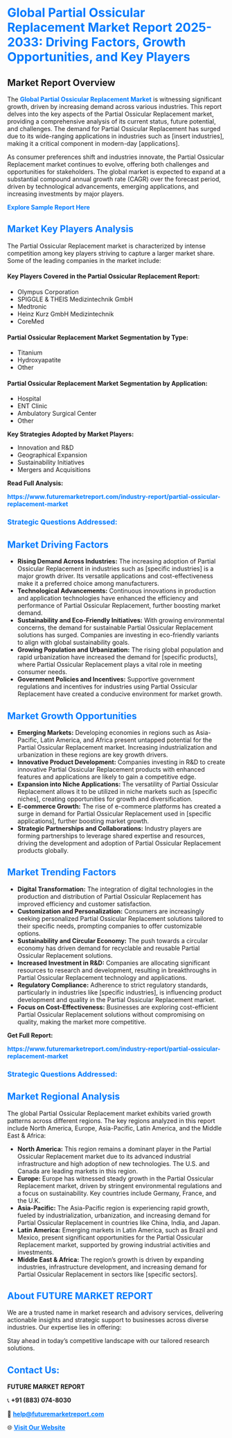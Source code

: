 <h1 style="color: #007BFF;">Global Partial Ossicular Replacement Market Report 2025-2033: Driving Factors, Growth Opportunities, and Key Players</h1>

<section id="overview">
<h2>Market Report Overview</h2>
<p>The <a href="https://www.futuremarketreport.com/industry-report/partial-ossicular-replacement-market" style="color: #007BFF; text-decoration: none;"><strong>Global Partial Ossicular Replacement Market</strong></a> is witnessing significant growth, driven by increasing demand across various industries. This report delves into the key aspects of the Partial Ossicular Replacement market, providing a comprehensive analysis of its current status, future potential, and challenges. The demand for Partial Ossicular Replacement has surged due to its wide-ranging applications in industries such as [insert industries], making it a critical component in modern-day [applications].</p>
<p>As consumer preferences shift and industries innovate, the Partial Ossicular Replacement market continues to evolve, offering both challenges and opportunities for stakeholders. The global market is expected to expand at a substantial compound annual growth rate (CAGR) over the forecast period, driven by technological advancements, emerging applications, and increasing investments by major players.</p>
</section>

<section id="overview">
<p><a href="https://www.futuremarketreport.com/request-sample/reportId=77891" style="color: #007BFF; text-decoration: none;"><strong>Explore Sample Report Here</strong></a></p>
</section>

<section id="key-players">
<h2 style="color: #007BFF;">Market Key Players Analysis</h2>
<p>The Partial Ossicular Replacement market is characterized by intense competition among key players striving to capture a larger market share. Some of the leading companies in the market include:</p>
<h4>Key Players Covered in the Partial Ossicular Replacement Report:</h4>
<ul><li>Olympus Corporation</li><li>SPIGGLE &amp; THEIS Medizintechnik GmbH</li><li>Medtronic</li><li>Heinz Kurz GmbH Medizintechnik</li><li>CoreMed</li></ul>
<h4>Partial Ossicular Replacement Market Segmentation by Type:</h4>
<ul><li>Titanium</li><li>Hydroxyapatite</li><li>Other</li></ul>

<h4>Partial Ossicular Replacement Market Segmentation by Application:</h4>
<ul><li>Hospital</li><li>ENT Clinic</li><li>Ambulatory Surgical Center</li><li>Other</li></ul>
<p><strong>Key Strategies Adopted by Market Players:</strong></p>
<ul>
<li>Innovation and R&D</li>
<li>Geographical Expansion</li>
<li>Sustainability Initiatives</li>
<li>Mergers and Acquisitions</li>
</ul>
</section>

<section>
<p><strong>Read Full Analysis: </strong></p><a href="https://www.futuremarketreport.com/industry-report/partial-ossicular-replacement-market" style="color: #007BFF; text-decoration: none;"><strong>https://www.futuremarketreport.com/industry-report/partial-ossicular-replacement-market</strong></a>
<h3 style="color: #007BFF;">Strategic Questions Addressed:</h3>
</section>

<section id="driving-factors">
<h2 style="color: #007BFF;">Market Driving Factors</h2>
<ul>
<li><strong>Rising Demand Across Industries:</strong> The increasing adoption of Partial Ossicular Replacement in industries such as [specific industries] is a major growth driver. Its versatile applications and cost-effectiveness make it a preferred choice among manufacturers.</li>
<li><strong>Technological Advancements:</strong> Continuous innovations in production and application technologies have enhanced the efficiency and performance of Partial Ossicular Replacement, further boosting market demand.</li>
<li><strong>Sustainability and Eco-Friendly Initiatives:</strong> With growing environmental concerns, the demand for sustainable Partial Ossicular Replacement solutions has surged. Companies are investing in eco-friendly variants to align with global sustainability goals.</li>
<li><strong>Growing Population and Urbanization:</strong> The rising global population and rapid urbanization have increased the demand for [specific products], where Partial Ossicular Replacement plays a vital role in meeting consumer needs.</li>
<li><strong>Government Policies and Incentives:</strong> Supportive government regulations and incentives for industries using Partial Ossicular Replacement have created a conducive environment for market growth.</li>
</ul>
</section>

<section id="growth-opportunities">
<h2 style="color: #007BFF;">Market Growth Opportunities</h2>
<ul>
<li><strong>Emerging Markets:</strong> Developing economies in regions such as Asia-Pacific, Latin America, and Africa present untapped potential for the Partial Ossicular Replacement market. Increasing industrialization and urbanization in these regions are key growth drivers.</li>
<li><strong>Innovative Product Development:</strong> Companies investing in R&D to create innovative Partial Ossicular Replacement products with enhanced features and applications are likely to gain a competitive edge.</li>
<li><strong>Expansion into Niche Applications:</strong> The versatility of Partial Ossicular Replacement allows it to be utilized in niche markets such as [specific niches], creating opportunities for growth and diversification.</li>
<li><strong>E-commerce Growth:</strong> The rise of e-commerce platforms has created a surge in demand for Partial Ossicular Replacement used in [specific applications], further boosting market growth.</li>
<li><strong>Strategic Partnerships and Collaborations:</strong> Industry players are forming partnerships to leverage shared expertise and resources, driving the development and adoption of Partial Ossicular Replacement products globally.</li>
</ul>
</section>

<section id="trending-factors">
<h2 style="color: #007BFF;">Market Trending Factors</h2>
<ul>
<li><strong>Digital Transformation:</strong> The integration of digital technologies in the production and distribution of Partial Ossicular Replacement has improved efficiency and customer satisfaction.</li>
<li><strong>Customization and Personalization:</strong> Consumers are increasingly seeking personalized Partial Ossicular Replacement solutions tailored to their specific needs, prompting companies to offer customizable options.</li>
<li><strong>Sustainability and Circular Economy:</strong> The push towards a circular economy has driven demand for recyclable and reusable Partial Ossicular Replacement solutions.</li>
<li><strong>Increased Investment in R&D:</strong> Companies are allocating significant resources to research and development, resulting in breakthroughs in Partial Ossicular Replacement technology and applications.</li>
<li><strong>Regulatory Compliance:</strong> Adherence to strict regulatory standards, particularly in industries like [specific industries], is influencing product development and quality in the Partial Ossicular Replacement market.</li>
<li><strong>Focus on Cost-Effectiveness:</strong> Businesses are exploring cost-efficient Partial Ossicular Replacement solutions without compromising on quality, making the market more competitive.</li>
</ul>
</section>

<section>
<p><strong>Get Full Report: </strong></p><a href="https://www.futuremarketreport.com/industry-report/partial-ossicular-replacement-market" style="color: #007BFF; text-decoration: none;"><strong>https://www.futuremarketreport.com/industry-report/partial-ossicular-replacement-market</strong></a>
<h3 style="color: #007BFF;">Strategic Questions Addressed:</h3>
</section>


<section id="regional-analysis">
<h2 style="color: #007BFF;">Market Regional Analysis</h2>
<p>The global Partial Ossicular Replacement market exhibits varied growth patterns across different regions. The key regions analyzed in this report include North America, Europe, Asia-Pacific, Latin America, and the Middle East & Africa:</p>
<ul>
<li><strong>North America:</strong> This region remains a dominant player in the Partial Ossicular Replacement market due to its advanced industrial infrastructure and high adoption of new technologies. The U.S. and Canada are leading markets in this region.</li>
<li><strong>Europe:</strong> Europe has witnessed steady growth in the Partial Ossicular Replacement market, driven by stringent environmental regulations and a focus on sustainability. Key countries include Germany, France, and the U.K.</li>
<li><strong>Asia-Pacific:</strong> The Asia-Pacific region is experiencing rapid growth, fueled by industrialization, urbanization, and increasing demand for Partial Ossicular Replacement in countries like China, India, and Japan.</li>
<li><strong>Latin America:</strong> Emerging markets in Latin America, such as Brazil and Mexico, present significant opportunities for the Partial Ossicular Replacement market, supported by growing industrial activities and investments.</li>
<li><strong>Middle East & Africa:</strong> The region’s growth is driven by expanding industries, infrastructure development, and increasing demand for Partial Ossicular Replacement in sectors like [specific sectors].</li>
</ul>
</section>

<footer>
<h2 style="color: #007BFF;">About FUTURE MARKET REPORT</h2>
<p>We are a trusted name in market research and advisory services, delivering actionable insights and strategic support to businesses across diverse industries. Our expertise lies in offering:</p>

<p>Stay ahead in today’s competitive landscape with our tailored research solutions.</p>

<h2 style="color: #007BFF;">Contact Us:</h2>
<p><strong>FUTURE MARKET REPORT</strong></p>
<p>📞 <strong>+91 (883) 074-8030</strong></p>
<p>📧 <strong><a href="mailto:help@futuremarketreport.com" style="color: #007BFF;">help@futuremarketreport.com</a></strong></p>
<p>🌐 <strong><a href="https://www.futuremarketreport.com/" style="color: #007BFF;">Visit Our Website</a></strong></p>
</footer>
